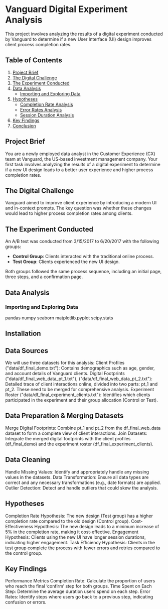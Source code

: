 # Vanguard Digital Experiment Analysis

This project involves analyzing the results of a digital experiment conducted by Vanguard to determine if a new User Interface (UI) design improves client process completion rates.

## Table of Contents

1. [Project Brief](#project-brief)
2. [The Digital Challenge](#the-digital-challenge)
3. [The Experiment Conducted](#the-experiment-conducted)
4. [Data Analysis](#data-analysis)
    - [Importing and Exploring Data](#importing-and-exploring-data)
5. [Hypotheses](#hypotheses)
    - [Completion Rate Analysis](#completion-rate-analysis)
    - [Error Rates Analysis](#error-rates-analysis)
    - [Session Duration Analysis](#session-duration-analysis)
6. [Key Findings](#key-findings)
7. [Conclusion](#conclusion)

## Project Brief

You are a newly employed data analyst in the Customer Experience (CX) team at Vanguard, the US-based investment management company. Your first task involves analyzing the results of a digital experiment to determine if a new UI design leads to a better user experience and higher process completion rates.

## The Digital Challenge

Vanguard aimed to improve client experience by introducing a modern UI and in-context prompts. The key question was whether these changes would lead to higher process completion rates among clients.

## The Experiment Conducted

An A/B test was conducted from 3/15/2017 to 6/20/2017 with the following groups:
- **Control Group**: Clients interacted with the traditional online process.
- **Test Group**: Clients experienced the new UI design.

Both groups followed the same process sequence, including an initial page, three steps, and a confirmation page.

## Data Analysis

### Importing and Exploring Data

pandas numpy seaborn matplotlib.pyplot scipy.stats

## Installation

## Data Sources
We will use three datasets for this analysis:
Client Profiles ("data/df_final_demo.txt"): Contains demographics such as age, gender, and account details of Vanguard clients.
Digital Footprints ("data/df_final_web_data_pt_1.txt"), ("data/df_final_web_data_pt_2.txt"): Detailed trace of client interactions online, divided into two parts: pt_1 and pt_2. These need to be merged for comprehensive analysis.
Experiment Roster ("data/df_final_experiment_clients.txt"): Identifies which clients participated in the experiment and their group allocation (Control or Test).

## Data Preparation & Merging Datasets
Merge Digital Footprints: Combine pt_1 and pt_2 from the df_final_web_data dataset to form a complete view of client interactions.
Join Datasets: Integrate the merged digital footprints with the client profiles (df_final_demo) and the experiment roster (df_final_experiment_clients).

## Data Cleaning
Handle Missing Values: Identify and appropriately handle any missing values in the datasets.
Data Transformation: Ensure all data types are correct and any necessary transformations (e.g., date formats) are applied.
Outlier Detection: Detect and handle outliers that could skew the analysis.

## Hypotheses
Completion Rate Hypothesis: The new design (Test group) has a higher completion rate compared to the old design (Control group).
Cost-Effectiveness Hypothesis: The new design leads to a minimum increase of 5% in the completion rate, making it cost-effective.
Engagement Hypothesis: Clients using the new UI have longer session durations, indicating higher engagement.
Task Efficiency Hypothesis: Clients in the test group complete the process with fewer errors and retries compared to the control group.

## Key Findings
Performance Metrics
Completion Rate: Calculate the proportion of users who reach the final ‘confirm’ step for both groups.
Time Spent on Each Step: Determine the average duration users spend on each step.
Error Rates: Identify steps where users go back to a previous step, indicating confusion or errors.
